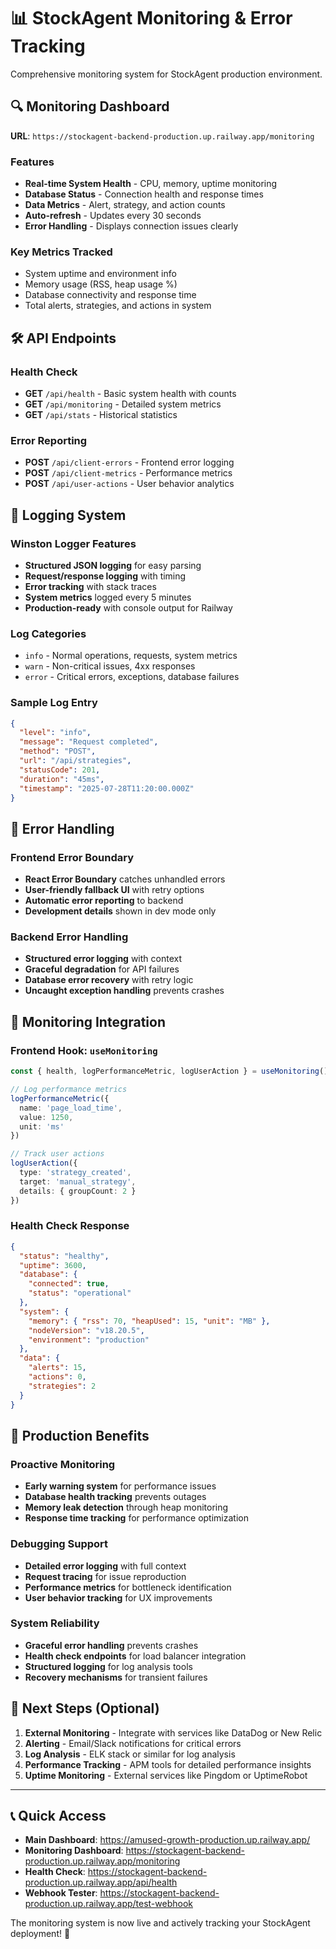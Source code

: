 # 📊 StockAgent Monitoring & Error Tracking

Comprehensive monitoring system for StockAgent production environment.

## 🔍 Monitoring Dashboard

**URL**: `https://stockagent-backend-production.up.railway.app/monitoring`

### Features
- **Real-time System Health** - CPU, memory, uptime monitoring
- **Database Status** - Connection health and response times  
- **Data Metrics** - Alert, strategy, and action counts
- **Auto-refresh** - Updates every 30 seconds
- **Error Handling** - Displays connection issues clearly

### Key Metrics Tracked
- System uptime and environment info
- Memory usage (RSS, heap usage %)
- Database connectivity and response time
- Total alerts, strategies, and actions in system

## 🛠️ API Endpoints

### Health Check
- **GET** `/api/health` - Basic system health with counts
- **GET** `/api/monitoring` - Detailed system metrics
- **GET** `/api/stats` - Historical statistics

### Error Reporting
- **POST** `/api/client-errors` - Frontend error logging
- **POST** `/api/client-metrics` - Performance metrics
- **POST** `/api/user-actions` - User behavior analytics

## 📝 Logging System

### Winston Logger Features
- **Structured JSON logging** for easy parsing
- **Request/response logging** with timing
- **Error tracking** with stack traces
- **System metrics** logged every 5 minutes
- **Production-ready** with console output for Railway

### Log Categories
- `info` - Normal operations, requests, system metrics
- `warn` - Non-critical issues, 4xx responses
- `error` - Critical errors, exceptions, database failures

### Sample Log Entry
```json
{
  "level": "info",
  "message": "Request completed",
  "method": "POST",
  "url": "/api/strategies",
  "statusCode": 201,
  "duration": "45ms",
  "timestamp": "2025-07-28T11:20:00.000Z"
}
```

## 🚨 Error Handling

### Frontend Error Boundary
- **React Error Boundary** catches unhandled errors
- **User-friendly fallback UI** with retry options
- **Automatic error reporting** to backend
- **Development details** shown in dev mode only

### Backend Error Handling
- **Structured error logging** with context
- **Graceful degradation** for API failures
- **Database error recovery** with retry logic
- **Uncaught exception handling** prevents crashes

## 🔧 Monitoring Integration

### Frontend Hook: `useMonitoring`
```typescript
const { health, logPerformanceMetric, logUserAction } = useMonitoring()

// Log performance metrics
logPerformanceMetric({
  name: 'page_load_time',
  value: 1250,
  unit: 'ms'
})

// Track user actions
logUserAction({
  type: 'strategy_created',
  target: 'manual_strategy',
  details: { groupCount: 2 }
})
```

### Health Check Response
```json
{
  "status": "healthy",
  "uptime": 3600,
  "database": {
    "connected": true,
    "status": "operational"
  },
  "system": {
    "memory": { "rss": 70, "heapUsed": 15, "unit": "MB" },
    "nodeVersion": "v18.20.5",
    "environment": "production"
  },
  "data": {
    "alerts": 15,
    "actions": 0,
    "strategies": 2
  }
}
```

## 🎯 Production Benefits

### Proactive Monitoring
- **Early warning system** for performance issues
- **Database health tracking** prevents outages
- **Memory leak detection** through heap monitoring
- **Response time tracking** for performance optimization

### Debugging Support
- **Detailed error logging** with full context
- **Request tracing** for issue reproduction
- **Performance metrics** for bottleneck identification
- **User behavior tracking** for UX improvements

### System Reliability
- **Graceful error handling** prevents crashes
- **Health check endpoints** for load balancer integration
- **Structured logging** for log analysis tools
- **Recovery mechanisms** for transient failures

## 🚀 Next Steps (Optional)

1. **External Monitoring** - Integrate with services like DataDog or New Relic
2. **Alerting** - Email/Slack notifications for critical errors
3. **Log Analysis** - ELK stack or similar for log analysis
4. **Performance Tracking** - APM tools for detailed performance insights
5. **Uptime Monitoring** - External services like Pingdom or UptimeRobot

---

## 📞 Quick Access

- **Main Dashboard**: https://amused-growth-production.up.railway.app/
- **Monitoring Dashboard**: https://stockagent-backend-production.up.railway.app/monitoring
- **Health Check**: https://stockagent-backend-production.up.railway.app/api/health
- **Webhook Tester**: https://stockagent-backend-production.up.railway.app/test-webhook

The monitoring system is now live and actively tracking your StockAgent deployment! 🎉